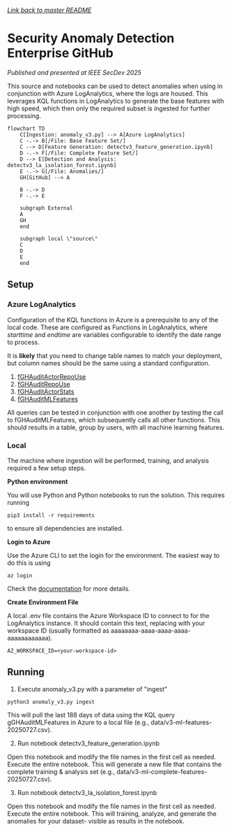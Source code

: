 *[Link back to master README](../README)*

# Security Anomaly Detection Enterprise GitHub

*Published and presented at IEEE SecDev 2025*

This source and notebooks can be used to detect anomalies when using in conjunction with Azure LogAnalytics, where the logs are housed. This leverages KQL functions in LogAnalytics to generate the base features with high speed, which then only the required subset is ingested for further processing.

```mermaid
flowchart TD
    C[Ingestion: anomaly_v3.py] --> A[Azure LogAnalytics]
    C -.-> B[/File: Base Feature Set/]
    C --> D[Feature Generation: detectv3_feature_generation.ipynb]
    D -.-> F[/File: Complete Feature Set/]
    D --> E[Detection and Analysis: detectv3_la_isolation_forest.ipynb]
    E -.-> G[/File: Anomalies/]
    GH[GitHub] --> A

    B -.-> D
    F -.-> E

    subgraph External
    A
    GH
    end

    subgraph local \"source\"
    C
    D
    E
    end
```

## Setup

### Azure LogAnalytics

Configuration of the KQL functions in Azure is a prerequisite to any of the local code. These are configured as Functions in LogAnalytics, where *starttime* and *endtime* are variables configurable to identify the date range to process.

It is **likely** that you need to change table names to match your deployment, but column names should be the same using a standard configuration.

1. [fGHAuditActorRepoUse](kql-functions/fGHAuditActorRepoUse.kql)
2. [fGHAuditRepoUse](kql-functions/fGHAuditRepoUse.kql)
3. [fGHAuditActorStats](kql-functions/fGHAuditActorStats.kql)
4. [fGHAuditMLFeatures](kql-functions/fGHAuditMLFeatures.kql)

All queries can be tested in conjunction with one another by testing the call to fGHAuditMLFeatures, which subsequently calls all other functions. This should results in a table, group by users, with all machine learning features.

### Local

The machine where ingestion will be performed, training, and analysis required a few setup steps.

**Python environment**

You will use Python and Python notebooks to run the solution. This requires running

```pip3 install -r requirements```

to ensure all dependencies are installed.

**Login to Azure**

Use the Azure CLI to set the login for the environment. The easiest way to do this is using

```az login```

Check the [documentation](https://learn.microsoft.com/en-us/cli/azure/authenticate-azure-cli-interactively?view=azure-cli-latest) for more details.

**Create Environment File**

A local .env file contains the Azure Workspace ID to connect to for the LogAnalytics instance. It should contain this text, replacing with your workspace ID (usually formatted as aaaaaaaa-aaaa-aaaa-aaaa-aaaaaaaaaaaa).

```
AZ_WORKSPACE_ID=<your-workspace-id>
```

## Running

1. Execute anomaly_v3.py with a parameter of "ingest"

```python3 anomaly_v3.py ingest```

This will pull the last 188 days of data using the KQL query gGHAuditMLFeatures in Azure to a local file (e.g., data/v3-ml-features-20250727.csv).

2. Run notebook detectv3_feature_generation.ipynb

Open this notebook and modify the file names in the first cell as needed. Execute the entire notebook. This will generate a new file that contains the complete training & analysis set (e.g., data/v3-ml-complete-features-20250727.csv).

3. Run notebook detectv3_la_isolation_forest.ipynb

Open this notebook and modify the file names in the first cell as needed. Execute the entire notebook. This will training, analyze, and generate the anomalies for your dataset- visible as results in the notebook.